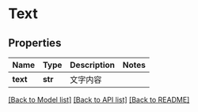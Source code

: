 # Text

## Properties
Name | Type | Description | Notes
------------ | ------------- | ------------- | -------------
**text** | **str** | 文字内容 | 

[[Back to Model list]](../README.md#documentation-for-models) [[Back to API list]](../README.md#documentation-for-api-endpoints) [[Back to README]](../README.md)

